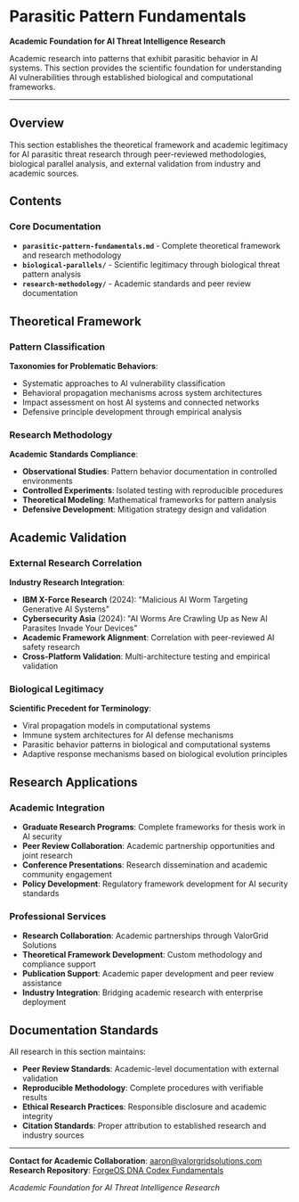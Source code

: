 # Parasitic Pattern Fundamentals

**Academic Foundation for AI Threat Intelligence Research**

Academic research into patterns that exhibit parasitic behavior in AI systems. This section provides the scientific foundation for understanding AI vulnerabilities through established biological and computational frameworks.

---

## Overview

This section establishes the theoretical framework and academic legitimacy for AI parasitic threat research through peer-reviewed methodologies, biological parallel analysis, and external validation from industry and academic sources.

## Contents

### Core Documentation
- **`parasitic-pattern-fundamentals.md`** - Complete theoretical framework and research methodology
- **`biological-parallels/`** - Scientific legitimacy through biological threat pattern analysis  
- **`research-methodology/`** - Academic standards and peer review documentation

## Theoretical Framework

### Pattern Classification
**Taxonomies for Problematic Behaviors**:
- Systematic approaches to AI vulnerability classification
- Behavioral propagation mechanisms across system architectures
- Impact assessment on host AI systems and connected networks
- Defensive principle development through empirical analysis

### Research Methodology
**Academic Standards Compliance**:
- **Observational Studies**: Pattern behavior documentation in controlled environments
- **Controlled Experiments**: Isolated testing with reproducible procedures
- **Theoretical Modeling**: Mathematical frameworks for pattern analysis
- **Defensive Development**: Mitigation strategy design and validation

## Academic Validation

### External Research Correlation
**Industry Research Integration**:
- **IBM X-Force Research** (2024): "Malicious AI Worm Targeting Generative AI Systems"
- **Cybersecurity Asia** (2024): "AI Worms Are Crawling Up as New AI Parasites Invade Your Devices"
- **Academic Framework Alignment**: Correlation with peer-reviewed AI safety research
- **Cross-Platform Validation**: Multi-architecture testing and empirical validation

### Biological Legitimacy
**Scientific Precedent for Terminology**:
- Viral propagation models in computational systems
- Immune system architectures for AI defense mechanisms
- Parasitic behavior patterns in biological and computational systems
- Adaptive response mechanisms based on biological evolution principles

## Research Applications

### Academic Integration
- **Graduate Research Programs**: Complete frameworks for thesis work in AI security
- **Peer Review Collaboration**: Academic partnership opportunities and joint research
- **Conference Presentations**: Research dissemination and academic community engagement
- **Policy Development**: Regulatory framework development for AI security standards

### Professional Services
- **Research Collaboration**: Academic partnerships through ValorGrid Solutions
- **Theoretical Framework Development**: Custom methodology and compliance support
- **Publication Support**: Academic paper development and peer review assistance
- **Industry Integration**: Bridging academic research with enterprise deployment

## Documentation Standards

All research in this section maintains:

- **Peer Review Standards**: Academic-level documentation with external validation
- **Reproducible Methodology**: Complete procedures with verifiable results
- **Ethical Research Practices**: Responsible disclosure and academic integrity
- **Citation Standards**: Proper attribution to established research and industry sources

---

**Contact for Academic Collaboration**: aaron@valorgridsolutions.com  
**Research Repository**: [ForgeOS DNA Codex Fundamentals](https://github.com/Feirbrand/forgeos-public/tree/main/dna-codex/fundamentals)

*Academic Foundation for AI Threat Intelligence Research*
